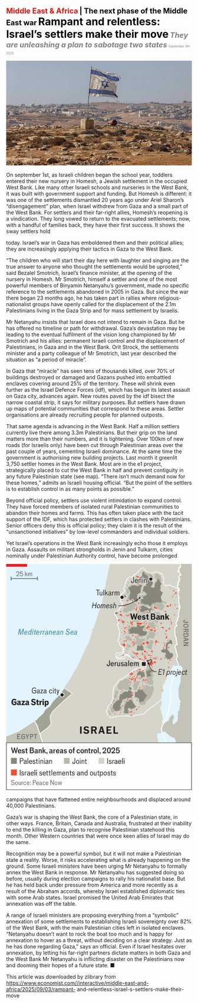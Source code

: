 <span style="color:#E3120B; font-size:14.9pt; font-weight:bold;">Middle East & Africa</span> <span style="color:#000000; font-size:14.9pt; font-weight:bold;">| The next phase of the Middle East war</span>
<span style="color:#000000; font-size:21.0pt; font-weight:bold;">Rampant and relentless: Israel’s settlers make their move</span>
<span style="color:#808080; font-size:14.9pt; font-weight:bold; font-style:italic;">They are unleashing a plan to sabotage two states</span>
<span style="color:#808080; font-size:6.2pt;">September 4th 2025</span>

![](../images/031_Rampant_and_relentless_Israels_settlers_make_their_move/p0129_img01.jpeg)

On september 1st, as Israeli children began the school year, toddlers entered their new nursery in Homesh, a Jewish settlement in the occupied West Bank. Like many other Israeli schools and nurseries in the West Bank, it was built with government support and funding. But Homesh is different: it was one of the settlements dismantled 20 years ago under Ariel Sharon’s “disengagement” plan, when Israel withdrew from Gaza and a small part of the West Bank. For settlers and their far-right allies, Homesh’s reopening is a vindication. They long vowed to return to the evacuated settlements; now, with a handful of families back, they have their first success. It shows the sway settlers hold

today. Israel’s war in Gaza has emboldened them and their political allies; they are increasingly applying their tactics in Gaza to the West Bank.

“The children who will start their day here with laughter and singing are the true answer to anyone who thought the settlements would be uprooted,” said Bezalel Smotrich, Israel’s finance minister, at the opening of the nursery in Homesh. Mr Smotrich, himself a settler and one of the most powerful members of Binyamin Netanyahu’s government, made no specific reference to the settlements abandoned in 2005 in Gaza. But since the war there began 23 months ago, he has taken part in rallies where religious-nationalist groups have openly called for the displacement of the 2.1m Palestinians living in the Gaza Strip and for mass settlement by Israelis.

Mr Netanyahu insists that Israel does not intend to remain in Gaza. But he has offered no timeline or path for withdrawal. Gaza’s devastation may be leading to the eventual fulfilment of the vision long championed by Mr Smotrich and his allies: permanent Israeli control and the displacement of Palestinians, in Gaza and in the West Bank. Orit Strock, the settlements minister and a party colleague of Mr Smotrich, last year described the situation as “a period of miracle”.

In Gaza that “miracle” has seen tens of thousands killed, over 70% of buildings destroyed or damaged and Gazans pushed into embattled enclaves covering around 25% of the territory. These will shrink even further as the Israel Defence Forces (idf), which has begun its latest assault on Gaza city, advances again. New routes paved by the idf bisect the narrow coastal strip, it says for military purposes. But settlers have drawn up maps of potential communities that correspond to these areas. Settler organisations are already recruiting people for planned outposts.

That same agenda is advancing in the West Bank. Half a million settlers currently live there among 3.3m Palestinians. But their grip on the land matters more than their numbers, and it is tightening. Over 100km of new roads (for Israelis only) have been cut through Palestinian areas over the past couple of years, cementing Israeli dominance. At the same time the government is authorising new building projects. Last month it greenlit 3,750 settler homes in the West Bank. Most are in the e1 project, strategically placed to cut the West Bank in half and prevent contiguity in any future Palestinian state (see map). “There isn’t much demand now for these homes,” admits an Israeli housing official. “But the point of the settlers is to establish control in as many points as possible.”

Beyond official policy, settlers use violent intimidation to expand control. They have forced members of isolated rural Palestinian communities to abandon their homes and farms. This has often taken place with the tacit support of the IDF, which has protected settlers in clashes with Palestinians. Senior officers deny this is official policy; they claim it is the result of the “unsanctioned initiatives” by low-level commanders and individual soldiers.

Yet Israel’s operations in the West Bank increasingly echo those it employs in Gaza. Assaults on militant strongholds in Jenin and Tulkarm, cities nominally under Palestinian Authority control, have become prolonged

![](../images/031_Rampant_and_relentless_Israels_settlers_make_their_move/p0131_img01.jpeg)

campaigns that have flattened entire neighbourhoods and displaced around 40,000 Palestinians.

Gaza’s war is shaping the West Bank, the core of a Palestinian state, in other ways. France, Britain, Canada and Australia, frustrated at their inability to end the killing in Gaza, plan to recognise Palestinian statehood this month. Other Western countries that were once keen allies of Israel may do the same.

Recognition may be a powerful symbol, but it will not make a Palestinian state a reality. Worse, it risks accelerating what is already happening on the ground. Some Israeli ministers have been urging Mr Netanyahu to formally annex the West Bank in response. Mr Netanyahu has suggested doing so before, usually during election campaigns to rally his nationalist base. But he has held back under pressure from America and more recently as a result of the Abraham accords, whereby Israel established diplomatic ties with some Arab states. Israel promised the United Arab Emirates that annexation was off the table.

A range of Israeli ministers are proposing everything from a “symbolic” annexation of some settlements to establishing Israeli sovereignty over 82% of the West Bank, with the main Palestinian cities left in isolated enclaves. “Netanyahu doesn’t want to rock the boat too much and is happy for annexation to hover as a threat, without deciding on a clear strategy. Just as he has done regarding Gaza,” says an official. Even if Israel hesitates over annexation, by letting his far-right partners dictate matters in both Gaza and the West Bank Mr Netanyahu is inflicting disaster on the Palestinians now and dooming their hopes of a future state. ■

This article was downloaded by zlibrary from https://www.economist.com//interactive/middle-east-and-africa/2025/09/03/rampant- and-relentless-israel-s-settlers-make-their-move